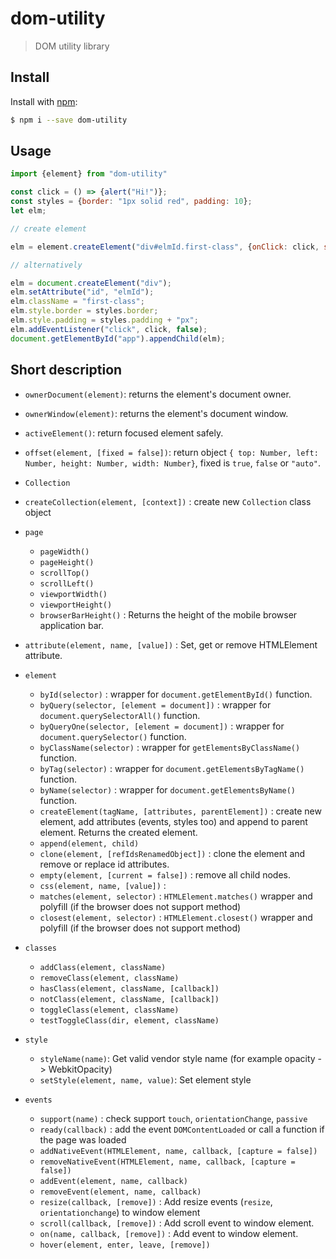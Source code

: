 # dom-utility

> DOM utility library

## Install

Install with [npm](https://www.npmjs.com/):

```sh
$ npm i --save dom-utility
```

## Usage

```js
import {element} from "dom-utility"

const click = () => {alert("Hi!")};
const styles = {border: "1px solid red", padding: 10};
let elm;

// create element

elm = element.createElement("div#elmId.first-class", {onClick: click, styles: styles}, byId("app"));

// alternatively

elm = document.createElement("div");
elm.setAttribute("id", "elmId");
elm.className = "first-class";
elm.style.border = styles.border;
elm.style.padding = styles.padding + "px";
elm.addEventListener("click", click, false);
document.getElementById("app").appendChild(elm);
```

## Short description

+ `ownerDocument(element)`: returns the element's document owner.
+ `ownerWindow(element)`: returns the element's document window.
+ `activeElement()`: return focused element safely.
+ `offset(element, [fixed = false])`: return object `{ top: Number, left: Number, height: Number, width: Number}`, fixed is `true`, `false` or `"auto"`.
+ `Collection`
+ `createCollection(element, [context])` : create new `Collection` class object

+ `page`
	+ `pageWidth()`
	+ `pageHeight()`
	+ `scrollTop()`
	+ `scrollLeft()`
	+ `viewportWidth()`
	+ `viewportHeight()`
	+ `browserBarHeight()` : Returns the height of the mobile browser application bar.

+ `attribute(element, name, [value])` : Set, get or remove HTMLElement attribute.

+ `element`
	+ `byId(selector)` : wrapper for `document.getElementById()` function.
	+ `byQuery(selector, [element = document])` : wrapper for `document.querySelectorAll()` function.
	+ `byQueryOne(selector, [element = document])` : wrapper for `document.querySelector()` function.
	+ `byClassName(selector)` : wrapper for `getElementsByClassName()` function.
	+ `byTag(selector)` : wrapper for `document.getElementsByTagName()` function.
	+ `byName(selector)` : wrapper for `document.getElementsByName()` function.
	+ `createElement(tagName, [attributes, parentElement])` : create new element, add attributes (events, styles too) and append to parent element. Returns the created element.
	+ `append(element, child)`
	+ `clone(element, [refIdsRenamedObject])` : clone the element and remove or replace id attributes.
	+ `empty(element, [current = false])` : remove all child nodes.
	+ `css(element, name, [value])` :
	+ `matches(element, selector)` : `HTMLElement.matches()` wrapper and polyfill (if the browser does not support method)
	+ `closest(element, selector)` : `HTMLElement.closest()` wrapper and polyfill (if the browser does not support method)

+ `classes`
	+ `addClass(element, className)`
	+ `removeClass(element, className)`
	+ `hasClass(element, className, [callback])`
	+ `notClass(element, className, [callback])`
	+ `toggleClass(element, className)`
	+ `testToggleClass(dir, element, className)`
	
+ `style`
	+ `styleName(name)`: Get valid vendor style name (for example opacity -> WebkitOpacity)
	+ `setStyle(element, name, value)`: Set element style
	
+ `events`
	+ `support(name)` : check support `touch`, `orientationChange`, `passive`
	+ `ready(callback)` : add the event `DOMContentLoaded` or call a function if the page was loaded
	+ `addNativeEvent(HTMLElement, name, callback, [capture = false])`
	+ `removeNativeEvent(HTMLElement, name, callback, [capture = false])`
	+ `addEvent(element, name, callback)`
	+ `removeEvent(element, name, callback)`
	+ `resize(callback, [remove])` : Add resize events (`resize`, `orientationchange`) to window element
	+ `scroll(callback, [remove])` : Add scroll event to window element.
	+ `on(name, callback, [remove])` : Add event to window element.
	+ `hover(element, enter, leave, [remove])`